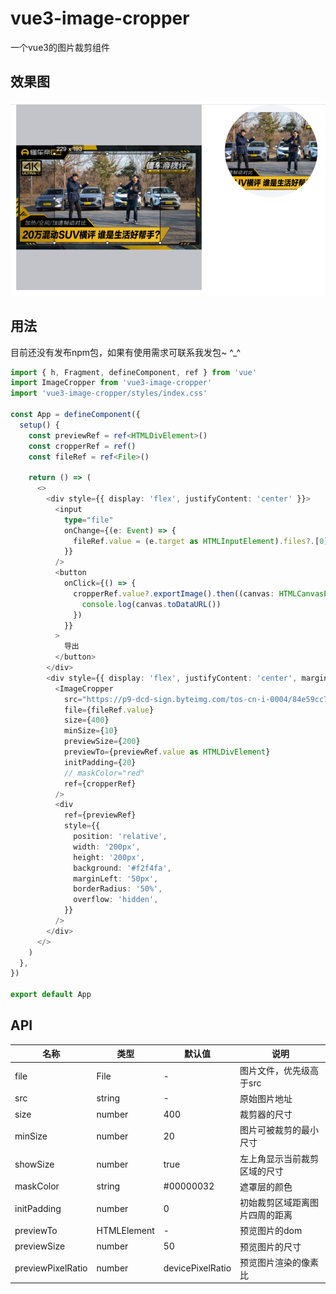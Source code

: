 # vue3-image-cropper

一个vue3的图片裁剪组件

## 效果图

![效果图](preview.png)

## 用法

目前还没有发布npm包，如果有使用需求可联系我发包~ ^_^

```typescript jsx
import { h, Fragment, defineComponent, ref } from 'vue'
import ImageCropper from 'vue3-image-cropper'
import 'vue3-image-cropper/styles/index.css'

const App = defineComponent({
  setup() {
    const previewRef = ref<HTMLDivElement>()
    const cropperRef = ref()
    const fileRef = ref<File>()

    return () => (
      <>
        <div style={{ display: 'flex', justifyContent: 'center' }}>
          <input
            type="file"
            onChange={(e: Event) => {
              fileRef.value = (e.target as HTMLInputElement).files?.[0]
            }}
          />
          <button
            onClick={() => {
              cropperRef.value?.exportImage().then((canvas: HTMLCanvasElement) => {
                console.log(canvas.toDataURL())
              })
            }}
          >
            导出
          </button>
        </div>
        <div style={{ display: 'flex', justifyContent: 'center', marginTop: '20px' }}>
          <ImageCropper
            src="https://p9-dcd-sign.byteimg.com/tos-cn-i-0004/84e59cc74c1d44d1bcb0359826b827d5~tplv-resize:640:0.png?x-expires=1646632870&x-signature=wSglv1afZgHKK2r4%2FFD5n6dN9ac%3D"
            file={fileRef.value}
            size={400}
            minSize={10}
            previewSize={200}
            previewTo={previewRef.value as HTMLDivElement}
            initPadding={20}
            // maskColor="red"
            ref={cropperRef}
          />
          <div
            ref={previewRef}
            style={{
              position: 'relative',
              width: '200px',
              height: '200px',
              background: '#f2f4fa',
              marginLeft: '50px',
              borderRadius: '50%',
              overflow: 'hidden',
            }}
          />
        </div>
      </>
    )
  },
})

export default App
```

## API

| 名称                | 类型          | 默认值              | 说明              |
|-------------------|-------------|------------------|-----------------|
| file              | File        | -                | 图片文件，优先级高于src   |
| src               | string      | -                | 原始图片地址          |
| size              | number      | 400              | 裁剪器的尺寸          |
| minSize           | number      | 20               | 图片可被裁剪的最小尺寸     |
| showSize          | number      | true             | 左上角显示当前裁剪区域的尺寸  |
| maskColor         | string      | #00000032        | 遮罩层的颜色          |
| initPadding       | number      | 0                | 初始裁剪区域距离图片四周的距离 |
| previewTo         | HTMLElement | -                | 预览图片的dom        |
| previewSize       | number      | 50               | 预览图片的尺寸         |
| previewPixelRatio | number      | devicePixelRatio | 预览图片渲染的像素比      |

